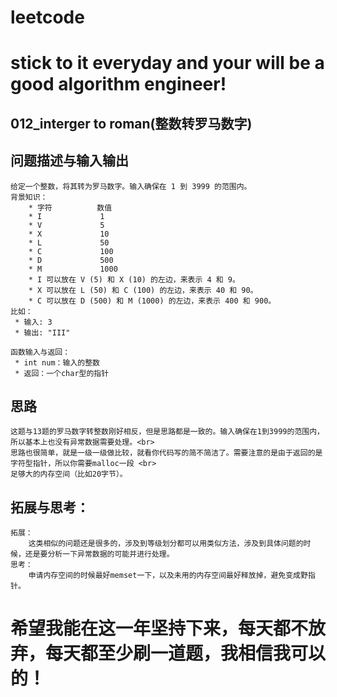 # leetcode
# stick to it everyday and your will be a good algorithm engineer!
## 012_interger to roman(整数转罗马数字)
## 问题描述与输入输出
	给定一个整数，将其转为罗马数字。输入确保在 1 到 3999 的范围内。
	背景知识：
		* 字符          数值
		* I             1
		* V             5
		* X             10
		* L             50
		* C             100
		* D             500
		* M             1000
		* I 可以放在 V (5) 和 X (10) 的左边，来表示 4 和 9。
		* X 可以放在 L (50) 和 C (100) 的左边，来表示 40 和 90。 
		* C 可以放在 D (500) 和 M (1000) 的左边，来表示 400 和 900。
	比如：
	 * 输入: 3
	 * 输出: "III" 
	
	函数输入与返回：
	 * int num：输入的整数
	 * 返回：一个char型的指针
	 
## 思路			
	这题与13题的罗马数字转整数刚好相反，但是思路都是一致的。输入确保在1到3999的范围内，所以基本上也没有异常数据需要处理。<br>
	思路也很简单，就是一级一级做比较，就看你代码写的简不简洁了。需要注意的是由于返回的是字符型指针，所以你需要malloc一段 <br>
	足够大的内存空间（比如20字节）。

## 拓展与思考：
	拓展：
		这类相似的问题还是很多的，涉及到等级划分都可以用类似方法，涉及到具体问题的时候，还是要分析一下异常数据的可能并进行处理。
	思考：
		申请内存空间的时候最好memset一下，以及未用的内存空间最好释放掉，避免变成野指针。
        
# 希望我能在这一年坚持下来，每天都不放弃，每天都至少刷一道题，我相信我可以的！
